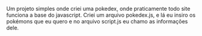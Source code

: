Um projeto simples onde criei uma pokedex, onde praticamente todo site funciona a base do javascript.
Criei um arquivo pokedex.js, e lá eu insiro os pokémons que eu quero e no arquivo script.js eu chamo as informações dele.